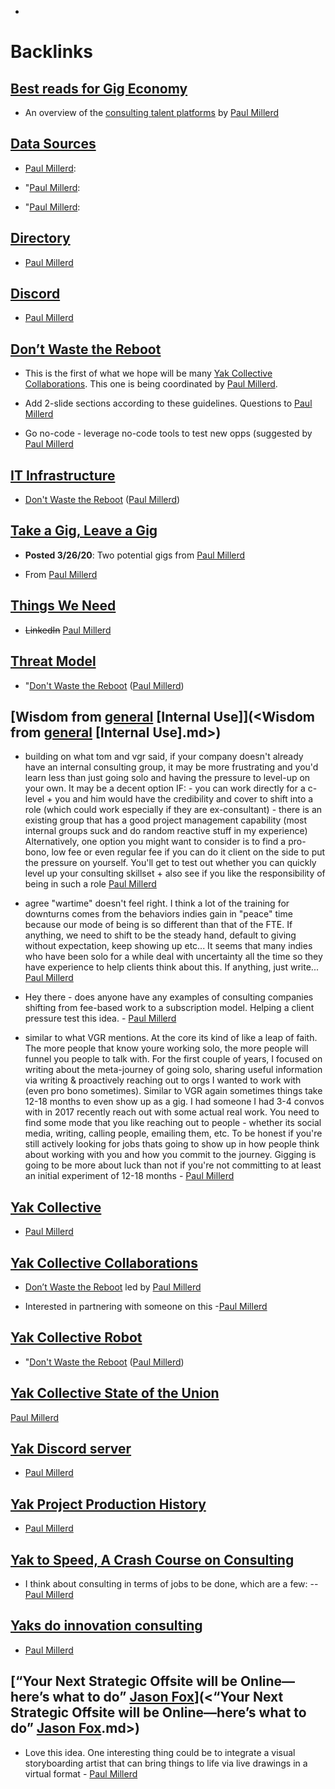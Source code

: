 - 

# Backlinks
## [Best reads for Gig Economy](<Best reads for Gig Economy.md>)
- An overview of the [consulting talent platforms](https://think-boundless.com/freelance-strategy-consulting-talent-marketplaces/) by [Paul Millerd](<Paul Millerd.md>)

## [Data Sources](<Data Sources.md>)
- [Paul Millerd](<Paul Millerd.md>):

- "[Paul Millerd](<Paul Millerd.md>):

- "[Paul Millerd](<Paul Millerd.md>):

## [Directory](<Directory.md>)
- [Paul Millerd](<Paul Millerd.md>)

## [Discord](<Discord.md>)
- [Paul Millerd](<Paul Millerd.md>)

## [Don’t Waste the Reboot](<Don’t Waste the Reboot.md>)
- This is the first of what we hope will be many [Yak Collective Collaborations](<Yak Collective Collaborations.md>). This one is being coordinated by [Paul Millerd](<Paul Millerd.md>).

- Add 2-slide sections according to these guidelines. Questions to [Paul Millerd](<Paul Millerd.md>)

- Go no-code - leverage no-code tools to test new opps (suggested by [Paul Millerd](<Paul Millerd.md>)

## [IT Infrastructure](<IT Infrastructure.md>)
- [Don't Waste the Reboot](https://docs.google.com/presentation/d/1OfBuSq4SImE1Gq2EaAGCAlkwC8LZRCWx-7O_VOHJ5TI/edit) ([Paul Millerd](<Paul Millerd.md>))

## [Take a Gig, Leave a Gig](<Take a Gig, Leave a Gig.md>)
- **Posted 3/26/20**: Two potential gigs from [Paul Millerd](<Paul Millerd.md>)

- From [Paul Millerd](<Paul Millerd.md>)

## [Things We Need](<Things We Need.md>)
- ~~LinkedIn~~   [Paul Millerd](<Paul Millerd.md>)

## [Threat Model](<Threat Model.md>)
- "[Don't Waste the Reboot](https://docs.google.com/presentation/d/1OfBuSq4SImE1Gq2EaAGCAlkwC8LZRCWx-7O_VOHJ5TI/edit) ([Paul Millerd](<Paul Millerd.md>))

## [Wisdom from [general](<general.md>) [Internal Use]](<Wisdom from [general](<general.md>) [Internal Use].md>)
- building on what tom and vgr said, if your company doesn't already have an internal consulting group, it may be more frustrating and you'd learn less than just going solo and having the pressure to level-up on your own. It may be a decent option IF: - you can work directly for a c-level + you and him would have the credibility and cover to shift into a role (which could work especially if they are ex-consultant) - there is an existing group that has a good project management capability (most internal groups suck and do random reactive stuff in my experience) Alternatively, one option you might want to consider is to find a pro-bono, low fee or even regular fee if you can do it client on the side to put the pressure on yourself. You'll get to test out whether you can quickly level up your consulting skillset + also see if you like the responsibility of being in such a role [Paul Millerd](<Paul Millerd.md>)

- agree "wartime" doesn't feel right. I think a lot of the training for downturns comes from the behaviors indies gain in "peace" time because our mode of being is so different than that of the FTE. If anything, we need to shift to be the steady hand, default to giving without expectation, keep showing up etc... It seems that many indies who have been solo for a while deal with uncertainty all the time so they have experience to help clients think about this. If anything, just write... [Paul Millerd](<Paul Millerd.md>)

- Hey there - does anyone have any examples of consulting companies shifting from fee-based work to a subscription model. Helping a client pressure test this idea. - [Paul Millerd](<Paul Millerd.md>)

- similar to what VGR mentions. At the core its kind of like a leap of faith. The more people that know youre working solo, the more people will funnel you people to talk with. For the first couple of years, I focused on writing about the meta-journey of going solo, sharing useful information via writing & proactively reaching out to orgs I wanted to work with (even pro bono sometimes). Similar to VGR again sometimes things take 12-18 months to even show up as a gig. I had someone I had 3-4 convos with in 2017 recently reach out with some actual real work. You need to find some mode that you like reaching out to people - whether its social media, writing, calling people, emailing them, etc. To be honest if you're still actively looking for jobs thats going to show up in how people think about working with you and how you commit to the journey. Gigging is going to be more about luck than not if you're not committing to at least an initial experiment of 12-18 months - [Paul Millerd](<Paul Millerd.md>)

## [Yak Collective](<Yak Collective.md>)
- [Paul Millerd](<Paul Millerd.md>)

## [Yak Collective Collaborations](<Yak Collective Collaborations.md>)
- [Don’t Waste the Reboot](<Don’t Waste the Reboot.md>) led by [Paul Millerd](<Paul Millerd.md>)

- Interested in partnering with someone on this -[Paul Millerd](<Paul Millerd.md>)

## [Yak Collective Robot](<Yak Collective Robot.md>)
- "[Don't Waste the Reboot](https://docs.google.com/presentation/d/1OfBuSq4SImE1Gq2EaAGCAlkwC8LZRCWx-7O_VOHJ5TI/edit) ([Paul Millerd](<Paul Millerd.md>))

## [Yak Collective State of the Union](<Yak Collective State of the Union.md>)
[Paul Millerd](<Paul Millerd.md>)

## [Yak Discord server](<Yak Discord server.md>)
- [Paul Millerd](<Paul Millerd.md>)

## [Yak Project Production History](<Yak Project Production History.md>)
- [Paul Millerd](<Paul Millerd.md>)

## [Yak to Speed, A Crash Course on Consulting](<Yak to Speed, A Crash Course on Consulting.md>)
- I think about consulting in terms of jobs to be done, which are a few: -- [Paul Millerd](<Paul Millerd.md>)

## [Yaks do innovation consulting](<Yaks do innovation consulting.md>)
- [Paul Millerd](<Paul Millerd.md>)

## [“Your Next Strategic Offsite will be Online—here’s what to do” [Jason Fox](<Jason Fox.md>)](<“Your Next Strategic Offsite will be Online—here’s what to do” [Jason Fox](<Jason Fox.md>).md>)
- Love this idea.  One interesting thing could be to integrate a visual storyboarding artist that can bring things to life via live drawings in a virtual format - [Paul Millerd](<Paul Millerd.md>)

